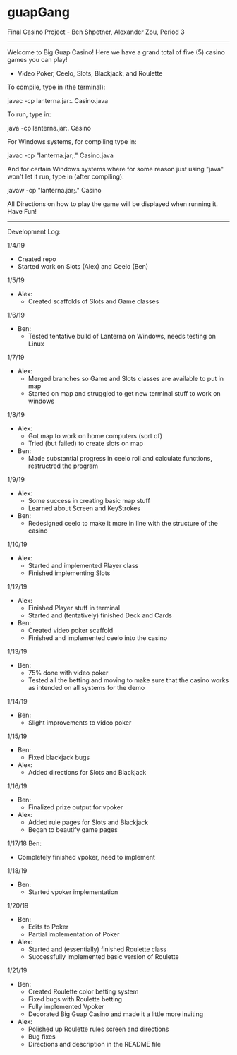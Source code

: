 # guapGang
Final Casino Project - Ben Shpetner, Alexander Zou, Period 3

---

Welcome to Big Guap Casino! Here we have a grand total of five (5) casino games you can play!
- Video Poker, Ceelo, Slots, Blackjack, and Roulette

To compile, type in (the terminal):

javac -cp lanterna.jar:. Casino.java

To run, type in:

java -cp lanterna.jar:. Casino

For Windows systems, for compiling type in:

javac -cp "lanterna.jar;." Casino.java

And for certain Windows systems where for some reason just using "java" won't let it run, type in (after compiling):

javaw -cp "lanterna.jar;." Casino

All Directions on how to play the game will be displayed when running it.
Have Fun!

---

Development Log:

1/4/19
- Created repo
- Started work on Slots (Alex) and Ceelo (Ben)

1/5/19
- Alex:
  - Created scaffolds of Slots and Game classes

1/6/19
- Ben:
  - Tested tentative build of Lanterna on Windows, needs testing on Linux

1/7/19
- Alex:
  - Merged branches so Game and Slots classes are available to put in map
  - Started on map and struggled to get new terminal stuff to work on windows

1/8/19
- Alex:
  - Got map to work on home computers (sort of)
  - Tried (but failed) to create slots on map
- Ben:
  - Made substantial progress in ceelo roll and calculate functions, restructred the program

1/9/19
- Alex:
  - Some success in creating basic map stuff
  - Learned about Screen and KeyStrokes
- Ben:
  - Redesigned ceelo to make it more in line with the structure of the casino

1/10/19
- Alex:
  - Started and implemented Player class
  - Finished implementing Slots

1/12/19
- Alex:
  - Finished Player stuff in terminal
  - Started and (tentatively) finished Deck and Cards
- Ben:
  - Created video poker scaffold
  - Finished and implemented ceelo into the casino

1/13/19
- Ben:
  - 75% done with video poker
  - Tested all the betting and moving to make sure that the casino works as intended on all systems for the demo

1/14/19
- Ben:
  - Slight improvements to video poker

1/15/19
- Ben:
  - Fixed blackjack bugs
- Alex:
  - Added directions for Slots and Blackjack

1/16/19
- Ben:
  - Finalized prize output for vpoker
- Alex:
  - Added rule pages for Slots and Blackjack
  - Began to beautify game pages

1/17/18
Ben:
- Completely finished vpoker, need to implement

1/18/19
- Ben:
  - Started vpoker implementation

1/20/19
- Ben:
  - Edits to Poker
  - Partial implementation of Poker
- Alex:
  - Started and (essentially) finished Roulette class
  - Successfully implemented basic version of Roulette

1/21/19
- Ben: 
  - Created Roulette color betting system
  - Fixed bugs with Roulette betting
  - Fully implemented Vpoker
  - Decorated Big Guap Casino and made it a little more inviting
- Alex:
  - Polished up Roulette rules screen and directions
  - Bug fixes
  - Directions and description in the README file
